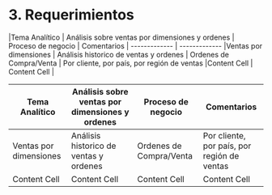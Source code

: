 # 3. Requerimientos

|Tema Analítico  | Análisis sobre ventas por dimensiones y ordenes | Proceso de negocio | Comentarios |
------------- | -------------
|Ventas por dimensiones  | Análisis historico de ventas y ordenes  | Ordenes de Compra/Venta | Por cliente, por país, por región de ventas 
|Content Cell  | Content Cell  |


| Tema Analítico | Análisis sobre ventas por dimensiones y ordenes | Proceso de negocio | Comentarios |
| ------------- | ------------- | ------------ | ------------ |
| Ventas por dimensiones  | Análisis historico de ventas y ordenes  | Ordenes de Compra/Venta | Por cliente, por país, por región de ventas |
| Content Cell  | Content Cell  | Content Cell | Content Cell |
